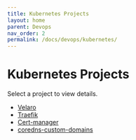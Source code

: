 ```yaml
---
title: Kubernetes Projects
layout: home
parent: Devops
nav_order: 2
permalink: /docs/devops/kubernetes/
---
```


# Kubernetes Projects

Select a project to view details.

- [Velaro](/docs/devops/kubernetes/velaro/)
- [Traefik](/docs/devops/kubernetes/Traefik/)
- [Cert-manager](/docs/devops/kubernetes/Cert-manager/)
- [coredns-custom-domains](/docs/devops/kubernetes/coredns-custom-domains/)
